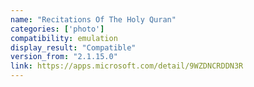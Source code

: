 ```yaml
---
name: "Recitations Of The Holy Quran"
categories: ['photo']
compatibility: emulation
display_result: "Compatible"
version_from: "2.1.15.0"
link: https://apps.microsoft.com/detail/9WZDNCRDDN3R
---
```

